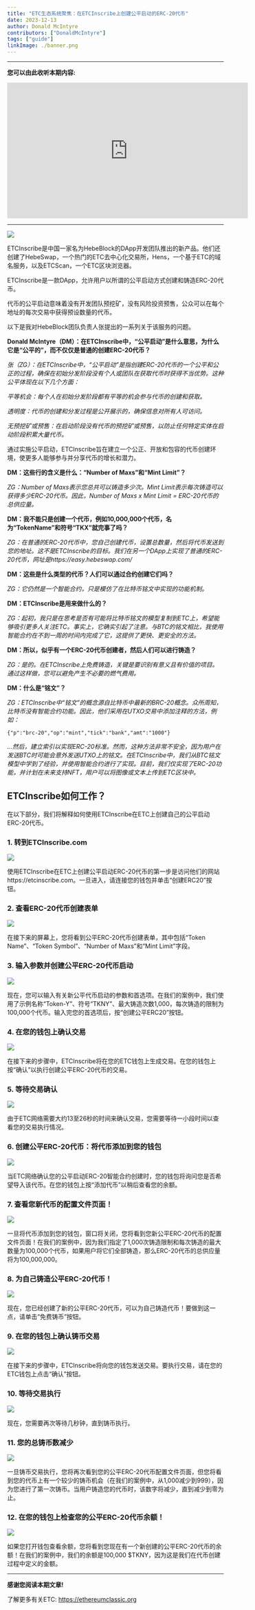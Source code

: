 ```yaml
---
title: "ETC生态系统聚焦：在ETCInscribe上创建公平启动的ERC-20代币"
date: 2023-12-13
author: Donald McIntyre
contributors: ["DonaldMcIntyre"]
tags: ["guide"]
linkImage: ./banner.png
---
```


---
**您可以由此收听本期内容:**

<iframe width="560" height="315" src="https://www.youtube.com/embed/VozNYab5p3o?si=uvGAXecj0TIPzfLM" title="YouTube video player" frameborder="0" allow="accelerometer; autoplay; clipboard-write; encrypted-media; gyroscope; picture-in-picture; web-share" allowfullscreen></iframe>

---

![](./banner.png)

ETCInscribe是中国一家名为HebeBlock的DApp开发团队推出的新产品。他们还创建了HebeSwap，一个热门的ETC去中心化交易所，Hens，一个基于ETC的域名服务，以及ETCScan，一个ETC区块浏览器。

ETCInscribe是一款DApp，允许用户以所谓的公平启动方式创建和铸造ERC-20代币。

代币的公平启动意味着没有开发团队预挖矿，没有风险投资预售，公众可以在每个地址的每次交易中获得预设数量的代币。

以下是我对HebeBlock团队负责人张提出的一系列关于该服务的问题。

**Donald McIntyre（DM）：在ETCInscribe中，“公平启动”是什么意思，为什么它是“公平的”，而不仅仅是普通的创建ERC-20代币？**

*张（ZG）：在ETCInscribe中，“公平启动”是指创建ERC-20代币的一个公平和公正的过程，确保在初始分发阶段没有个人或团队在获取代币时获得不当优势。这种公平体现在以下几个方面：*

*平等机会：每个人在初始分发阶段都有平等的机会参与代币的创建和获取。*

*透明度：代币的创建和分发过程是公开展示的，确保信息对所有人可访问。*

*无预挖矿或预售：在启动阶段没有代币的预挖矿或预售，以防止任何特定实体在启动阶段积累大量代币。*

通过实施公平启动，ETCInscribe旨在建立一个公正、开放和包容的代币创建环境，使更多人能够参与并分享代币的增长和潜力。

**DM：这些行的含义是什么：“Number of Maxs”和“Mint Limit”？**

*ZG：Number of Maxs表示您总共可以铸造多少次。Mint Limit表示每次铸造可以获得多少ERC-20代币。因此，Number of Maxs x Mint Limit = ERC-20代币的总供应量。*

**DM：我不能只是创建一个代币，例如10,000,000个代币，名为“TokenName”和符号“TKX”就完事了吗？**

*ZG：在普通的ERC-20代币中，您自己创建代币，设置总数量，然后将代币发送到您的地址。这不是ETCInscribe的目标。我们在另一个DApp上实现了普通的ERC-20代币，网址是https://easy.hebeswap.com/*

**DM：这些是什么类型的代币？人们可以通过合约创建它们吗？**

*ZG：它仍然是一个智能合约，只是模仿了在比特币铭文中实现的功能机制。*

**DM：ETCInscribe是用来做什么的？**

*ZG：起初，我只是在思考是否有可能将比特币铭文的模型复制到ETC上，希望能够吸引更多人关注ETC。事实上，它确实引起了注意。与BTC的铭文相比，我使用智能合约在不到一周的时间内完成了它，这提供了更快、更安全的方法。*

**DM：所以，似乎有一个ERC-20代币创建者，然后人们可以进行铸造？**

*ZG：是的。在ETCInscribe上免费铸造，关键是要识别有意义且有价值的项目。通过这样做，您可以避免产生不必要的燃气费用。*

**DM：什么是“铭文”？**

*ZG：ETCInscribe中“铭文”的概念源自比特币中最新的BRC-20概念。众所周知，比特币没有智能合约功能。因此，他们采用在UTXO交易中添加注释的方法，例如：*
```
{"p":"brc-20","op":"mint","tick":"bank","amt":"1000"} 
```
*...然后，建立索引以实现ERC-20标准。然而，这种方法非常不安全，因为用户在发送BTC时可能会意外发送UTXO上的铭文。在ETCInscribe中，我们从BTC铭文模型中学到了经验，并使用智能合约进行了实现。目前，我们仅实现了ERC-20功能，并计划在未来支持NFT，用户可以将图像或文本上传到ETC区块中。*

## ETCInscribe如何工作？

在以下部分，我们将解释如何使用ETCInscribe在ETC上创建自己的公平启动ERC-20代币。

### 1. 转到ETCInscribe.com

![](./1.png)

使用ETCInscribe在ETC上创建公平启动ERC-20代币的第一步是访问他们的网站https://etcinscribe.com。一旦进入，请连接您的钱包并单击“创建ERC20”按钮。

### 2. 查看ERC-20代币创建表单

![](./2.png)

在接下来的屏幕上，您将看到公平ERC-20代币创建表单，其中包括“Token Name”、“Token Symbol”、“Number of Maxs”和“Mint Limit”字段。

### 3. 输入参数并创建公平ERC-20代币启动

![](./3.png)

现在，您可以输入有关新公平代币启动的参数和首选项。在我们的案例中，我们使用了示例名称“Token-Y”、符号“TKNY”、最大铸造次数1,000，每次铸造的限制为100,000个代币。输入完您的首选项后，按“创建公平ERC20”按钮。

### 4. 在您的钱包上确认交易

![](./4.png)

在接下来的步骤中，ETCInscribe将在您的ETC钱包上生成交易。在您的钱包上按“确认”以执行创建公平ERC-20代币的交易。

### 5. 等待交易确认

![](./5.png)

由于ETC网络需要大约13至26秒的时间来确认交易，您需要等待一小段时间以查看您的交易执行情况。

### 6. 创建公平ERC-20代币：将代币添加到您的钱包

![](./6.png)

当ETC网络确认您的公平启动ERC-20智能合约创建时，您的钱包将询问您是否希望导入该代币。在您的钱包上按“添加代币”以稍后查看您的余额。

### 7. 查看您新代币的配置文件页面！

![](./7.png)

一旦将代币添加到您的钱包，窗口将关闭，您将看到您新公平ERC-20代币的配置文件页面！在我们的案例中，因为我们指定了1,000次铸造限制和每次铸造的最大数量为100,000个代币，如果用户将它们全部铸造，那么ERC-20代币的总供应量将为100,000,000。

### 8. 为自己铸造公平ERC-20代币！

![](./8.png)

现在，您已经创建了新的公平ERC-20代币，可以为自己铸造代币！要做到这一点，请单击“免费铸币”按钮。

### 9. 在您的钱包上确认铸币交易

![](./9.png)

在接下来的步骤中，ETCInscribe将向您的钱包发送交易。要执行交易，请在您的ETC钱包上点击“确认”按钮。

### 10. 等待交易执行

![](./10.png)

现在，您需要再次等待几秒钟，直到铸币执行。

### 11. 您的总铸币数减少

![](./11.png)

一旦铸币交易执行，您将再次看到您的公平ERC-20代币配置文件页面，但您将看到您的代币上有一个较少的铸币机会（在我们的案例中，从1,000减少到999），因为您进行了第一次铸币。当用户铸造您的代币时，该数字将减少，直到减少到零为止。

### 12. 在您的钱包上检查您的公平ERC-20代币余额！

![](./12.png)

如果您打开钱包查看余额，您将看到您现在有一个新创建的公平ERC-20代币的余额！在我们的案例中，我们的余额是100,000 $TKNY，因为这是我们在代币创建过程中定义的金额。

---

**感谢您阅读本期文章!**

了解更多有关ETC: https://ethereumclassic.org
